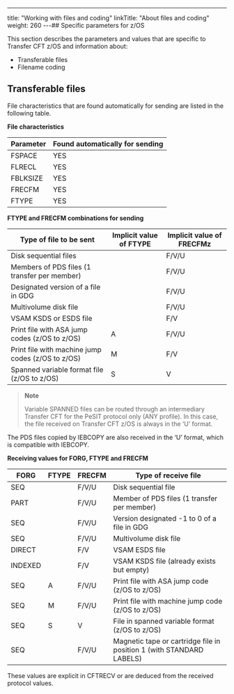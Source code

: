 ---
title: "Working with files and coding"
linkTitle: "About files and coding"
weight: 260
---## Specific parameters for z/OS

This section describes the parameters and values that are specific to Transfer CFT z/OS and information about:

- Transferable files
- Filename coding

## Transferable files

File characteristics that are found automatically for sending are listed in the following table.

**File characteristics**


| Parameter  | Found automatically for sending  |
| --- | --- |
| FSPACE | YES |
| FLRECL | YES |
| FBLKSIZE | YES |
| FRECFM | YES |
| FTYPE | YES |


**FTYPE and FRECFM combinations for sending**


| Type of file to be sent  | Implicit value of FTYPE  | Implicit value of FRECFMz  |
| --- | --- | --- |
| Disk sequential files |   | F/V/U |
| Members of PDS files (1 transfer per member) |   | F/V/U |
| Designated version of a file in GDG |   | F/V/U |
| Multivolume disk file |   | F/V/U |
| VSAM KSDS or ESDS file |   | F/V |
| Print file with ASA jump codes (z/OS to z/OS) | A | F/V/U |
| Print file with machine jump codes (z/OS to z/OS) | M | F/V |
| Spanned variable format file (z/OS to z/OS) | S | V |


> **Note**
>
> Variable SPANNED files can be routed through an intermediary Transfer CFT for the PeSIT protocol only (ANY profile). In this case, the file received on Transfer CFT z/OS is always in the ‘U’ format.

The PDS files copied by IEBCOPY are also received in the ‘U’ format, which is compatible with IEBCOPY.

**Receiving values for FORG, FTYPE and FRECFM**


| FORG  | FTYPE  | FRECFM  |  Type of receive file  |
| --- | --- | --- | --- |
| SEQ |   | F/V/U | Disk sequential file |
| PART |   | F/V/U | Member of PDS files (1 transfer per member) |
| SEQ |   | F/V/U | Version designated -1 to 0 of a file in GDG |
| SEQ |   | F/V/U | Multivolume disk file |
| DIRECT |   | F/V | VSAM ESDS file |
| INDEXED |   | F/V | VSAM KSDS file (already exists but empty) |
| SEQ | A | F/V/U | Print file with ASA jump code (z/OS to z/OS) |
| SEQ | M | F/V/U | Print file with machine jump code (z/OS to z/OS) |
| SEQ | S | V | File in spanned variable format (z/OS to z/OS) |
| SEQ |   | F/V/U | Magnetic tape or cartridge file in position 1 (with STANDARD LABELS) |


These values are explicit in CFTRECV or are deduced from the received protocol values.
